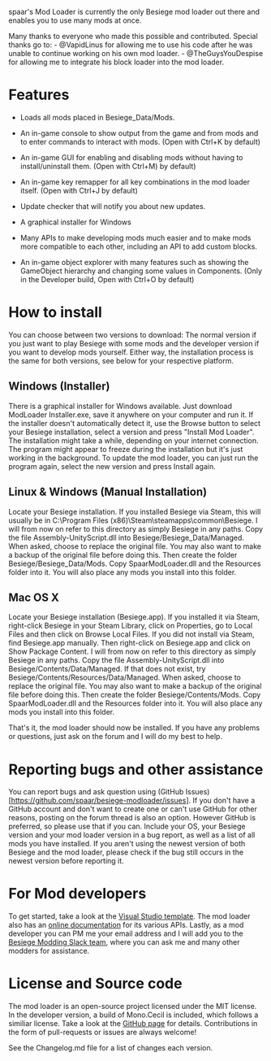 spaar's Mod Loader is currently the only Besiege mod loader out there and enables you to use many mods at once.

Many thanks to everyone who made this possible and contributed.
Special thanks go to:
	- @VapidLinus for allowing me to use his code after he was unable to continue working on his own mod loader.
	- @TheGuysYouDespise for allowing me to integrate his block loader into the mod loader.

Features
===
- Loads all mods placed in Besiege_Data/Mods.
- An in-game console to show output from the game and from mods and to enter commands to interact with mods. (Open with Ctrl+K by default)
- An in-game GUI for enabling and disabling mods without having to install/uninstall them. (Open with Ctrl+M) by default)
- An in-game key remapper for all key combinations in the mod loader itself. (Open with Ctrl+J by default)
- Update checker that will notify you about new updates.
- A graphical installer for Windows

- Many APIs to make developing mods much easier and to make mods more compatible to each other, including an API to add custom blocks.
- An in-game object explorer with many features such as showing the GameObject hierarchy and changing some values in Components. (Only in the Developer build, Open with Ctrl+O by default)

How to install
===
You can choose between two versions to download: The normal version if you just want to play Besiege with some mods and the developer version if you want to develop mods yourself.
Either way, the installation process is the same for both versions, see below for your respective platform.

Windows (Installer)
---
There is a graphical installer for Windows available. Just download ModLoader Installer.exe, save it anywhere on your computer and run it.
If the installer doesn't automatically detect it, use the Browse button to select your Besiege installation, select a version and press "Install Mod Loader".
The installation might take a while, depending on your internet connection. The program might appear to freeze during the installation but it's just working in the background.
To update the mod loader, you can just run the program again, select the new version and press Install again.

Linux & Windows (Manual Installation)
---
Locate your Besiege installation. If you installed Besiege via Steam, this will usually be in C:\Program Files (x86)\Steam\steamapps\common\Besiege.
I will from now on refer to this directory as simply Besiege in any paths.
Copy the file Assembly-UnityScript.dll into Besiege/Besiege_Data/Managed.
When asked, choose to replace the original file. You may also want to make a backup of the original file before doing this.
Then create the folder Besiege/Besiege_Data/Mods. Copy SpaarModLoader.dll and the Resources folder into it. You will also place any mods you install into this folder.

Mac OS X
---
Locate your Besiege installation (Besiege.app).
If you installed it via Steam, right-click Besiege in your Steam Library, click on Properties, go to Local Files and then click on Browse Local Files.
If you did not install via Steam, find Besiege.app manually.
Then right-click on Besiege.app and click on Show Package Content. I will from now on refer to this directory as simply Besiege in any paths.
Copy the file Assembly-UnityScript.dll into Besiege/Contents/Data/Managed. If that does not exist, try Besiege/Contents/Resources/Data/Managed.
When asked, choose to replace the original file. You may also want to make a backup of the original file before doing this.
Then create the folder Besiege/Contents/Mods. Copy SpaarModLoader.dll and the Resources folder into it. You will also place any mods you install into this folder.

That's it, the mod loader should now be installed. If you have any problems or questions, just ask on the forum and I will do my best to help.

Reporting bugs and other assistance
===
You can report bugs and ask question using (GitHub Issues)[https://github.com/spaar/besiege-modloader/issues]. If you don't have a GitHub account and don't want to create one or can't use GitHub for other reasons, posting on the forum thread is also an option. However GitHub is preferred, so please use that if you can.
Include your OS, your Besiege version and your mod loader version in a bug report, as well as a list of all mods you have installed. If you aren't using the newest version of both Besiege and the mod loader, please check if the bug still occurs in the newest version before reporting it.

For Mod developers
===
To get started, take a look at the [Visual Studio template](http://forum.spiderlinggames.co.uk/index.php?threads/new-visual-studio-template-spaar-s-mod-loader-1-x-x-mod-development.2027/).
The mod loader also has an [online documentation](http://spaar.github.io/besiege-modloader) for its various APIs.
Lastly, as a mod developer you can PM me your email address and I will add you to the [Besiege Modding Slack team](http://forum.spiderlinggames.co.uk/index.php?threads/slack-team.1148/),
where you can ask me and many other modders for assistance.

License and Source code
===
The mod loader is an open-source project licensed under the MIT license.
In the developer version, a build of Mono.Cecil is included, which follows a similiar license.
Take a look at the [GitHub page](https://github.com/spaar/besiege-modloader) for details. Contributions in the form of pull-requests or issues are always welcome!


See the Changelog.md file for a list of changes each version.
